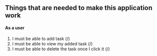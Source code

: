 ## Things that are needed to make this application work

#### As a user
1) I must be able to add task (/)
2) I must be able to view my added task (/) 
3) I must be able to delete the task once I click it (/)